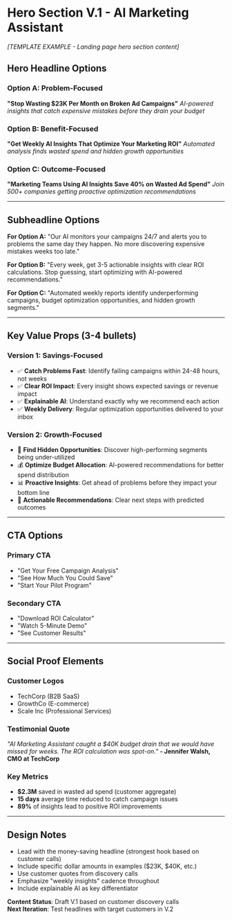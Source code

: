 # Hero Section V.1 - AI Marketing Assistant
*[TEMPLATE EXAMPLE - Landing page hero section content]*

## Hero Headline Options

### Option A: Problem-Focused
**"Stop Wasting $23K Per Month on Broken Ad Campaigns"**
*AI-powered insights that catch expensive mistakes before they drain your budget*

### Option B: Benefit-Focused  
**"Get Weekly AI Insights That Optimize Your Marketing ROI"**
*Automated analysis finds wasted spend and hidden growth opportunities*

### Option C: Outcome-Focused
**"Marketing Teams Using AI Insights Save 40% on Wasted Ad Spend"**
*Join 500+ companies getting proactive optimization recommendations*

---

## Subheadline Options

**For Option A:**
"Our AI monitors your campaigns 24/7 and alerts you to problems the same day they happen. No more discovering expensive mistakes weeks too late."

**For Option B:**
"Every week, get 3-5 actionable insights with clear ROI calculations. Stop guessing, start optimizing with AI-powered recommendations."

**For Option C:**
"Automated weekly reports identify underperforming campaigns, budget optimization opportunities, and hidden growth segments."

---

## Key Value Props (3-4 bullets)

### Version 1: Savings-Focused
- ✅ **Catch Problems Fast**: Identify failing campaigns within 24-48 hours, not weeks
- ✅ **Clear ROI Impact**: Every insight shows expected savings or revenue impact  
- ✅ **Explainable AI**: Understand exactly why we recommend each action
- ✅ **Weekly Delivery**: Regular optimization opportunities delivered to your inbox

### Version 2: Growth-Focused
- 🚀 **Find Hidden Opportunities**: Discover high-performing segments being under-utilized
- 💰 **Optimize Budget Allocation**: AI-powered recommendations for better spend distribution
- 📊 **Proactive Insights**: Get ahead of problems before they impact your bottom line
- 🎯 **Actionable Recommendations**: Clear next steps with predicted outcomes

---

## CTA Options

### Primary CTA
- "Get Your Free Campaign Analysis" 
- "See How Much You Could Save"
- "Start Your Pilot Program"

### Secondary CTA  
- "Download ROI Calculator"
- "Watch 5-Minute Demo"
- "See Customer Results"

---

## Social Proof Elements

### Customer Logos
- TechCorp (B2B SaaS)
- GrowthCo (E-commerce)
- Scale Inc (Professional Services)

### Testimonial Quote
*"AI Marketing Assistant caught a $40K budget drain that we would have missed for weeks. The ROI calculation was spot-on."*
**- Jennifer Walsh, CMO at TechCorp**

### Key Metrics
- **$2.3M** saved in wasted ad spend (customer aggregate)
- **15 days** average time reduced to catch campaign issues  
- **89%** of insights lead to positive ROI improvements

---

## Design Notes
- Lead with the money-saving headline (strongest hook based on customer calls)
- Include specific dollar amounts in examples ($23K, $40K, etc.)
- Use customer quotes from discovery calls
- Emphasize "weekly insights" cadence throughout
- Include explainable AI as key differentiator

**Content Status**: Draft V.1 based on customer discovery calls  
**Next Iteration**: Test headlines with target customers in V.2 
